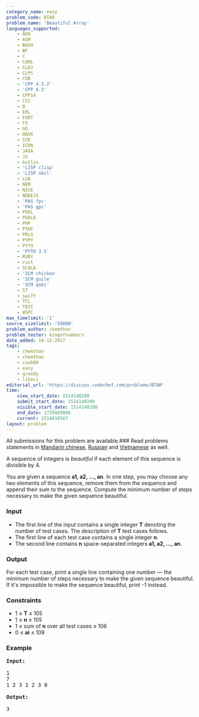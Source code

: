 ```yaml
---
category_name: easy
problem_code: BTAR
problem_name: 'Beautiful Array'
languages_supported:
    - ADA
    - ASM
    - BASH
    - BF
    - C
    - CAML
    - CLOJ
    - CLPS
    - COB
    - 'CPP 4.3.2'
    - 'CPP 6.3'
    - CPP14
    - CS2
    - D
    - ERL
    - FORT
    - FS
    - GO
    - HASK
    - ICK
    - ICON
    - JAVA
    - JS
    - kotlin
    - 'LISP clisp'
    - 'LISP sbcl'
    - LUA
    - NEM
    - NICE
    - NODEJS
    - 'PAS fpc'
    - 'PAS gpc'
    - PERL
    - PERL6
    - PHP
    - PIKE
    - PRLG
    - PYPY
    - PYTH
    - 'PYTH 3.5'
    - RUBY
    - rust
    - SCALA
    - 'SCM chicken'
    - 'SCM guile'
    - 'SCM qobi'
    - ST
    - swift
    - TCL
    - TEXT
    - WSPC
max_timelimit: '1'
source_sizelimit: '50000'
problem_author: chemthan
problem_tester: kingofnumbers
date_added: 19-12-2017
tags:
    - chemthan
    - chemthan
    - cook89
    - easy
    - greedy
    - likecs
editorial_url: 'https://discuss.codechef.com/problems/BTAR'
time:
    view_start_date: 1514140200
    submit_start_date: 1514140200
    visible_start_date: 1514140200
    end_date: 1735669800
    current: 1514816567
layout: problem
---
```

All submissions for this problem are available.### Read problems statements in [Mandarin chinese](http://www.codechef.com/download/translated/COOK89/mandarin/BTAR.pdf), [Russian](http://www.codechef.com/download/translated/COOK89/russian/BTAR.pdf) and [Vietnamese](http://www.codechef.com/download/translated/COOK89/vietnamese/BTAR.pdf) as well.

A sequence of integers is _beautiful_ if each element of this sequence is divisible by 4.

You are given a sequence **a1, a2, ..., an**. In one step, you may choose any two elements of this sequence, remove them from the sequence and append their sum to the sequence. Compute the minimum number of steps necessary to make the given sequence beautiful.

### Input

- The first line of the input contains a single integer **T** denoting the number of test cases. The description of **T** test cases follows.
- The first line of each test case contains a single integer **n**.
- The second line contains **n** space-separated integers **a1, a2, ..., an**.

### Output

For each test case, print a single line containing one number — the minimum number of steps necessary to make the given sequence beautiful. If it's impossible to make the sequence beautiful, print -1 instead.

### Constraints

- 1 ≤ **T** ≤ 105
- 1 ≤ **n** ≤ 105
- 1 ≤ sum of **n** over all test cases ≤ 106
- 0 ≤ **ai** ≤ 109

### Example

<pre><b>Input:</b>

1
7
1 2 3 1 2 3 8

<b>Output:</b>

3
</pre>